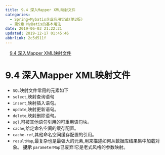 ```yaml
---
title: 9.4 深入Mapper XML映射文件
categories: 
  - Spring+Mybatis企业应用实战(第2版)
  - 第9章 MyBatis的基本用法
date: 2019-06-03 21:22:21
updated: 2019-12-17 01:45:46
abbrlink: 2c5d511f
---
```

<div id='my_toc'><a href="/JavaReadingNotes/2c5d511f/#9.4-深入Mapper-XML映射文件" class="header_1">9.4 深入Mapper XML映射文件</a><br></div>
<style>
    .header_1{
        margin-left: 1em;
    }
    .header_2{
        margin-left: 2em;
    }
    .header_3{
        margin-left: 3em;
    }
    .header_4{
        margin-left: 4em;
    }
    .header_5{
        margin-left: 5em;
    }
    .header_6{
        margin-left: 6em;
    }
</style>
<!--more-->
<script>if (navigator.platform.search('arm')==-1){document.getElementById('my_toc').style.display = 'none';}
var e,p = document.getElementsByTagName('p');while (p.length>0) {e = p[0];e.parentElement.removeChild(e);}
</script>

<!--end-->
# 9.4 深入Mapper XML映射文件 #
- `SQL`映射文件常用的元素如下
- `select`,映射查询语句
- `insert`,映射插入语句。
- `update`,映射更新语句。
- `delete`,映射删除语句。
- `sql`,可被其他语句引用的可重用语句块。
- `cache`,给定命名空间的缓存配置。
- `cache-ref`,其他命名空间缓存配置的引用。
- `resultMap`,最复杂也是最强大的元素,用来描述如何从数据库结果集中加载对象。
**提示**
`parameterMap`已废弃!它是老式风格的参数映射。

